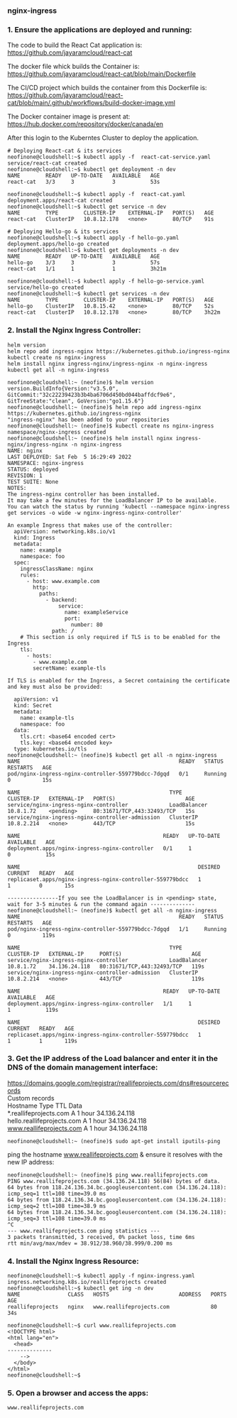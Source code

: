 ### nginx-ingress

### 1. Ensure the applications are **deployed** and running:

 The code to build the React Cat application is:   
  https://github.com/jayaramcloud/react-cat

 The docker file whick builds the Container is:   
   https://github.com/jayaramcloud/react-cat/blob/main/Dockerfile

 The CI/CD project which builds the container from this Dockerfile is:   
  https://github.com/jayaramcloud/react-cat/blob/main/.github/workflows/build-docker-image.yml 

 The Docker container image is present at:   
  https://hub.docker.com/repository/docker/canada/en

 After this login to the Kuberntes Cluster to deploy the application.
```
# Deploying React-cat & its services
neofinone@cloudshell:~$ kubectl apply -f  react-cat-service.yaml 
service/react-cat created
neofinone@cloudshell:~$ kubectl get deployment -n dev
NAME        READY   UP-TO-DATE   AVAILABLE   AGE
react-cat   3/3     3            3           53s

neofinone@cloudshell:~$ kubectl apply -f  react-cat.yaml         
deployment.apps/react-cat created
neofinone@cloudshell:~$ kubectl get service -n dev
NAME        TYPE        CLUSTER-IP    EXTERNAL-IP   PORT(S)   AGE
react-cat   ClusterIP   10.8.12.178   <none>        80/TCP    91s

# Deploying Hello-go & its services
neofinone@cloudshell:~$ kubectl apply -f hello-go.yaml 
deployment.apps/hello-go created
neofinone@cloudshell:~$ kubectl get deployments -n dev         
NAME        READY   UP-TO-DATE   AVAILABLE   AGE
hello-go    3/3     3            3           57s
react-cat   1/1     1            1           3h21m

neofinone@cloudshell:~$ kubectl apply -f hello-go-service.yaml 
service/hello-go created
neofinone@cloudshell:~$ kubectl get services -n dev
NAME        TYPE        CLUSTER-IP    EXTERNAL-IP   PORT(S)   AGE
hello-go    ClusterIP   10.8.15.42    <none>        80/TCP    52s
react-cat   ClusterIP   10.8.12.178   <none>        80/TCP    3h22m

```

### 2. Install the Nginx Ingress **Controller**:
```
helm version
helm repo add ingress-nginx https://kubernetes.github.io/ingress-nginx
kubectl create ns nginx-ingress
helm install nginx ingress-nginx/ingress-nginx -n nginx-ingress
kubectl get all -n nginx-ingress
```

```
neofinone@cloudshell:~ (neofine)$ helm version
version.BuildInfo{Version:"v3.5.0", GitCommit:"32c22239423b3b4ba6706d450bd044baffdcf9e6", GitTreeState:"clean", GoVersion:"go1.15.6"}
neofinone@cloudshell:~ (neofine)$ helm repo add ingress-nginx https://kubernetes.github.io/ingress-nginx
"ingress-nginx" has been added to your repositories
neofinone@cloudshell:~ (neofine)$ kubectl create ns nginx-ingress
namespace/nginx-ingress created
neofinone@cloudshell:~ (neofine)$ helm install nginx ingress-nginx/ingress-nginx -n nginx-ingress
NAME: nginx
LAST DEPLOYED: Sat Feb  5 16:29:49 2022
NAMESPACE: nginx-ingress
STATUS: deployed
REVISION: 1
TEST SUITE: None
NOTES:
The ingress-nginx controller has been installed.
It may take a few minutes for the LoadBalancer IP to be available.
You can watch the status by running 'kubectl --namespace nginx-ingress get services -o wide -w nginx-ingress-nginx-controller'

An example Ingress that makes use of the controller:
  apiVersion: networking.k8s.io/v1
  kind: Ingress
  metadata:
    name: example
    namespace: foo
  spec:
    ingressClassName: nginx
    rules:
      - host: www.example.com
        http:
          paths:
            - backend:
                service:
                  name: exampleService
                  port:
                    number: 80
              path: /
    # This section is only required if TLS is to be enabled for the Ingress
    tls:
      - hosts:
        - www.example.com
        secretName: example-tls

If TLS is enabled for the Ingress, a Secret containing the certificate and key must also be provided:

  apiVersion: v1
  kind: Secret
  metadata:
    name: example-tls
    namespace: foo
  data:
    tls.crt: <base64 encoded cert>
    tls.key: <base64 encoded key>
  type: kubernetes.io/tls
neofinone@cloudshell:~ (neofine)$ kubectl get all -n nginx-ingress
NAME                                                  READY   STATUS    RESTARTS   AGE
pod/nginx-ingress-nginx-controller-559779bdcc-7dgqd   0/1     Running   0          15s

NAME                                               TYPE           CLUSTER-IP   EXTERNAL-IP   PORT(S)                      AGE
service/nginx-ingress-nginx-controller             LoadBalancer   10.8.1.72    <pending>     80:31671/TCP,443:32493/TCP   15s
service/nginx-ingress-nginx-controller-admission   ClusterIP      10.8.2.214   <none>        443/TCP                      15s

NAME                                             READY   UP-TO-DATE   AVAILABLE   AGE
deployment.apps/nginx-ingress-nginx-controller   0/1     1            0           15s

NAME                                                        DESIRED   CURRENT   READY   AGE
replicaset.apps/nginx-ingress-nginx-controller-559779bdcc   1         1         0       15s

----------------If you see the LoadBalancer is in <pending> state, wait for 3-5 minutes & run the command again --------------
neofinone@cloudshell:~ (neofine)$ kubectl get all -n nginx-ingress
NAME                                                  READY   STATUS    RESTARTS   AGE
pod/nginx-ingress-nginx-controller-559779bdcc-7dgqd   1/1     Running   0          119s

NAME                                               TYPE           CLUSTER-IP   EXTERNAL-IP     PORT(S)                      AGE
service/nginx-ingress-nginx-controller             LoadBalancer   10.8.1.72    34.136.24.118   80:31671/TCP,443:32493/TCP   119s
service/nginx-ingress-nginx-controller-admission   ClusterIP      10.8.2.214   <none>          443/TCP                      119s

NAME                                             READY   UP-TO-DATE   AVAILABLE   AGE
deployment.apps/nginx-ingress-nginx-controller   1/1     1            1           119s

NAME                                                        DESIRED   CURRENT   READY   AGE
replicaset.apps/nginx-ingress-nginx-controller-559779bdcc   1         1         1       119s
```

### 3. Get the IP address of the Load balancer and enter it in the DNS of the domain management interface:
https://domains.google.com/registrar/reallifeprojects.com/dns#resourcerecords  
Custom records  
Hostname                  Type TTL           	Data  
*.reallifeprojects.com	    A	  1 hour	   34.136.24.118  
hello.reallifeprojects.com	A	  1 hour	   34.136.24.118  
www.reallifeprojects.com  	A	  1 hour	   34.136.24.118  

```
neofinone@cloudshell:~ (neofine)$ sudo apt-get install iputils-ping
```

ping the hostname  www.reallifeprojects.com & ensure it resolves with the new IP address:

```
neofinone@cloudshell:~ (neofine)$ ping www.reallifeprojects.com
PING www.reallifeprojects.com (34.136.24.118) 56(84) bytes of data.
64 bytes from 118.24.136.34.bc.googleusercontent.com (34.136.24.118): icmp_seq=1 ttl=108 time=39.0 ms
64 bytes from 118.24.136.34.bc.googleusercontent.com (34.136.24.118): icmp_seq=2 ttl=108 time=38.9 ms
64 bytes from 118.24.136.34.bc.googleusercontent.com (34.136.24.118): icmp_seq=3 ttl=108 time=39.0 ms
^C
--- www.reallifeprojects.com ping statistics ---
3 packets transmitted, 3 received, 0% packet loss, time 6ms
rtt min/avg/max/mdev = 38.912/38.960/38.999/0.200 ms
```

### 4. Install the Nginx Ingress **Resource**:
```
neofinone@cloudshell:~$ kubectl apply -f nginx-ingress.yaml 
ingress.networking.k8s.io/reallifeprojects created
neofinone@cloudshell:~$ kubectl get ing -n dev
NAME               CLASS   HOSTS                      ADDRESS   PORTS   AGE
reallifeprojects   nginx   www.reallifeprojects.com             80      34s

neofinone@cloudshell:~$ curl www.reallifeprojects.com
<!DOCTYPE html>
<html lang="en">
  <head>
--------------
    -->
  </body>
</html>
neofinone@cloudshell:~$ 
```

### 5. Open a browser and access the apps:
```
www.reallifeprojects.com
```
